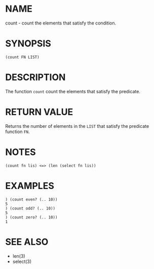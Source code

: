 # NAME
count - count the elements that satisfy the condition.

# SYNOPSIS

    (count FN LIST)

# DESCRIPTION
The function `count` count the elements that satisfy the predicate.

# RETURN VALUE
Returns the number of elements in the `LIST` that satisfy the predicate function `FN`.

# NOTES

    (count fn lis) <=> (len (select fn lis))

# EXAMPLES

    ) (count even? (.. 10))
    5
    ) (count odd? (.. 10))
    5
    ) (count zero? (.. 10))
    1

# SEE ALSO
- len(3)
- select(3)
